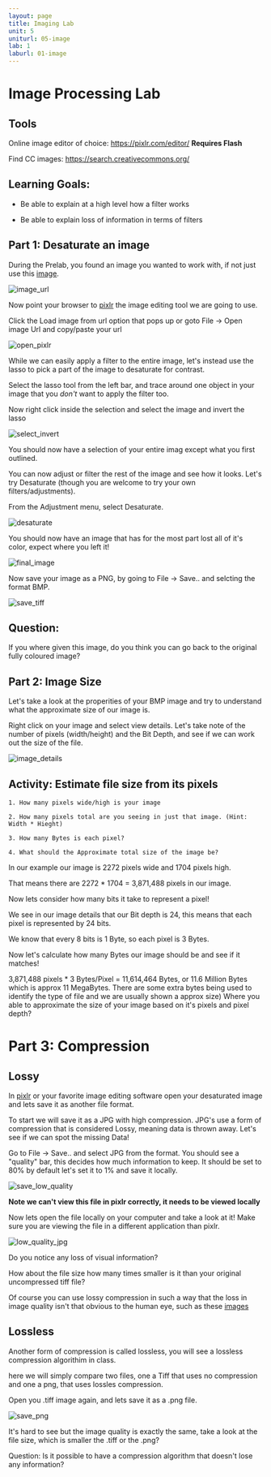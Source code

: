 ```yaml
---
layout: page
title: Imaging Lab
unit: 5
uniturl: 05-image
lab: 1
laburl: 01-image
---
```


Image Processing Lab
====================


Tools
-----
Online image editor of choice: https://pixlr.com/editor/ **Requires Flash**

Find CC images: https://search.creativecommons.org/

Learning Goals:
---------------
+ Be able to explain at a high level how a filter works 

+ Be able to explain loss of information in terms of filters

Part 1: Desaturate an image
---------------------------

During the Prelab, you found an image you wanted to work with, if not just use this [image](https://upload.wikimedia.org/wikipedia/commons/2/2f/There%27s_a_party%3F.jpg).

![image_url](img_url.png)

Now point your browser to [pixlr](https://pixlr.com/editor/) the image editing tool we are going to use.

Click the Load image from url option that pops up or goto File -> Open image Url and copy/paste your url

![open_pixlr](pixlr.png)

While we can easily apply a filter to the entire image, let's instead use the lasso to pick a part of the image to desaturate for contrast.

Select the lasso tool from the left bar, and trace around one object in your image that you *don't* want to apply the filter too.

Now right click inside the selection and select the image and invert the lasso 

![select_invert](invert.png)

You should now have a selection of your entire imag except what you first outlined. 

You can now adjust or filter the rest of the image and see how it looks. Let's try Desaturate (though you are welcome to try your own filters/adjustments).

From the Adjustment menu, select Desaturate.

![desaturate](desaturate.png)

You should now have an image that has for the most part lost all of it's color, expect where you left it!

![final_image](final_image.png) 

Now save your image as a PNG, by going to File -> Save.. and selcting the format BMP.

![save_tiff](save_tiff.png)

Question:
----------
If you where given this image, do you think you can go back to the original fully coloured image?


Part 2: Image Size
------------------

Let's take a look at the properities of your BMP image and try to understand what the approximate size of our image is.

Right click on your image and select view details. Let's take note of the number of pixels (width/height) and the Bit Depth, and see if we can work out the size of the file.

![image_details](image_details.png)

Activity: Estimate file size from its pixels
---------------------------------------------

	1. How many pixels wide/high is your image

	2. How many pixels total are you seeing in just that image. (Hint: Width * Hieght)

	3. How many Bytes is each pixel?

	4. What should the Approximate total size of the image be?

In our example our image is 2272 pixels wide and 1704 pixels high.

That means there are 2272 * 1704 = 3,871,488  pixels in our image.

Now lets consider how many bits it take to represent a pixel!

We see in our image details that our Bit depth is 24, this means that each pixel is represented by 24 bits.

We know that every 8 bits is 1 Byte, so each pixel is 3 Bytes. 

Now let's calculate how many Bytes our image should be and see if it matches!

3,871,488 pixels * 3 Bytes/Pixel = 11,614,464 Bytes, or 11.6 Million Bytes which is approx 11 MegaBytes. There are some extra bytes being used to identify the type of file and we are usually shown a approx size)	
Where you able to approximate the size of your image based on it's pixels and pixel depth?

Part 3: Compression
===================

Lossy
-----

In [pixlr](https://pixlr.com/editor/) or your favorite image editing software open your desaturated image and lets save it as another file format.

To start we will save it as a JPG with high compression. JPG's use a form of compression that is considered Lossy, meaning data is thrown away. Let's see if we can spot the missing Data!

Go to File -> Save.. and select JPG from the format. You should see a "quality" bar, this decides how much information to keep. It should be set to 80% by default let's set it to 1% and save it locally.

![save_low_quality](low_quality_jpg.png)

**Note we can't view this file in pixlr correctly, it needs to be viewed locally**

Now lets open the file locally on your computer and take a look at it! 
Make sure you are viewing the file in a different application than pixlr.

![low_quality_jpg](desaturated_jpg_1.jpg)

Do you notice any loss of visual information?

How about the file size how many times smaller is it than your original uncompressed tiff file?


Of course you can use lossy compression in such a way that the loss in image quality isn't that obvious to the human eye, such as these [images](https://en.wikipedia.org/wiki/File:Quality_comparison_jpg_vs_saveforweb.jpg)

Lossless
--------

Another form of compression is called lossless, you will see a lossless compression algorithim in class.

here we will simply compare two files, one a Tiff that uses no compression and one a png, that uses lossles compression.

Open you .tiff image again, and lets save it as a .png file.

![save_png](save_png)

It's hard to see but the image quality is exactly the same, take a look at the file size, which is smaller the .tiff or the .png?

Question: Is it possible to have a compression algorithm that doesn't lose any information?

